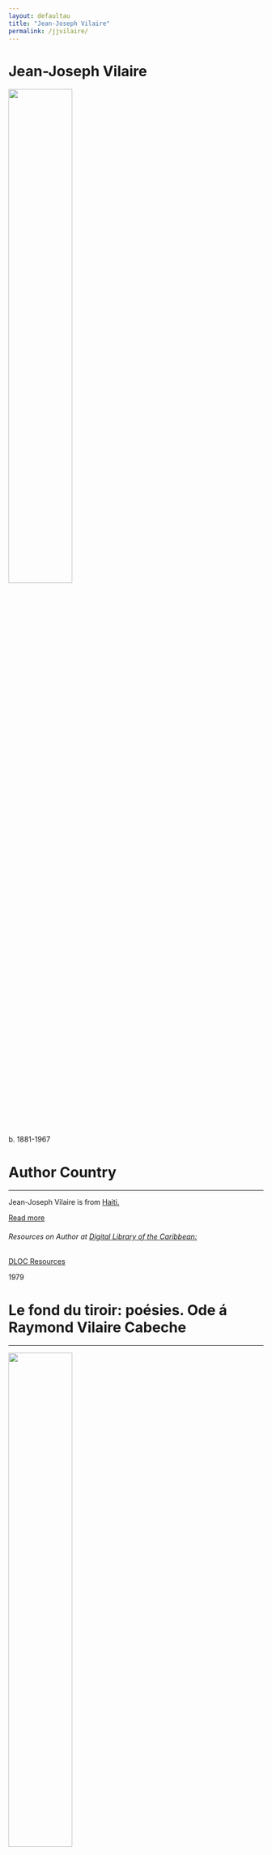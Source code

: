 ```yaml
---
layout: defaultau
title: "Jean-Joseph Vilaire"
permalink: /jjvilaire/
---
```

<!-- partial:index.partial.html -->
<div class="content">
     <h1>Jean-Joseph Vilaire</h1>
    <div class="quote">
        <div><img src="https://upload.wikimedia.org/wikipedia/commons/4/46/Etzer_Vilaire.jpg" height="50%" width = "50%" class="logo"></div>
    </div>
    <div class="timeline">
        <div style="padding-bottom:100px;"></div>
        <div class="block">
             <div class="date right"><p class="right"> b. 1881-1967 </p></div>
            <div class="dot"></div>
            <div class="left first">
            <div class="author_country">
                <h1>Author Country</h1><hr>
          <div class="aclocation">  <p>Jean-Joseph Vilaire is from <a href="{{ site.baseurl }}/5">Haiti.</a></p></div>
              <div class="acreadmore">  <a href="#" target="_blank">Read more</a></div>
            <div class="aclocation">  <h6>Resources on Author at <a href="https://dloc.com">Digital Library of the Caribbean:</a></h6></div> 
       <div class="dlocresources"><a href="https://www.dloc.com/AA00000461/00018/images" target="_blank">DLOC Resources</a></div>
            </div>
            </div>
            </div>
        <div class="block">
            <div class="date left"><p class="left">1979 </p></div>
            <div class="dot"></div>
            <div class="right">
                <h1>Le fond du tiroir: poésies. Ode á Raymond Vilaire Cabeche</h1><hr>
                <p><img src="" height="50%" width = "50%"></p>
                <p>
                Language: French<br/>
                Publisher: Impr. des Antilles<br/>
                Pub_location: Port-au-Prince, Haïti<br/>
                Genre: Poems<br/>
                Length: 78<br/>                   </p>
            </div>
        </div>
       <div class="block">
            <div class="date right"><p class="right">1974</p></div>
            <div class="dot"></div>
            <div class="left">
                <h1>4 Causeries</h1><hr>
                <p><img src="https://books.google.dm/books/content?id=KDNqAAAAMAAJ&printsec=frontcover&img=1&zoom=1&imgtk=AFLRE721sSLf1UkBksjMiHSXQlKbnmgsWwUSAccTwtnqRnhofcGt4sbU7EXTYnAloFigaJN2LXt--UtOZlktSnI03vQVX_Jts-fLtns2kb9ntdMq0AvgvWq6kzD0Jh9yErTDTCfQ0030" height="50%" width = "50%"></p>
                <p>
                Language: French<br/>
                Publisher: Impr. du Séminaire Adventiste<br/>
                Pub_location: Port-au-Prince, Haïti<br/>
                Genre: Poems<br/>
                Length: 89<br/>                   </p>
            </div>
        </div>
       <div class="block">
            <div class="date left"><p class="left">2018</p></div>
            <div class="dot"></div>
            <div class="right">
                <h1>Gens du peuple et gens de la campagne</h1><hr>
                <p><img src="https://m.media-amazon.com/images/I/41Inj3ca-VL.jpg" height="50%" width = "50%"></p>
                <p>
                Language: French<br/>
                Publisher: C3 éditions<br/>
                Pub_location: Port-au-Prince, Haiti<br/>
                Genre: Short Stories<br/>
                Length: 194<br/>                   </p>
            </div>
        </div>
        </div>
<!-- partial -->
<script src='https://cdnjs.cloudflare.com/ajax/libs/jquery/3.1.1/jquery.min.js'></script><script  src="{{ site.baseurl }}/assets/js/authorscript.js"></script>
